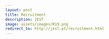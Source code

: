 ```yaml
---
layout: post
title: Recruitment
description: JEST
image: assets/images/R19.png
redirect_to: http://jest.pt/recruitment.html
---
```


